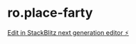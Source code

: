# ro.place-farty

[Edit in StackBlitz next generation editor ⚡️](https://stackblitz.com/~/github.com/Gobner7/ro.place-farty)